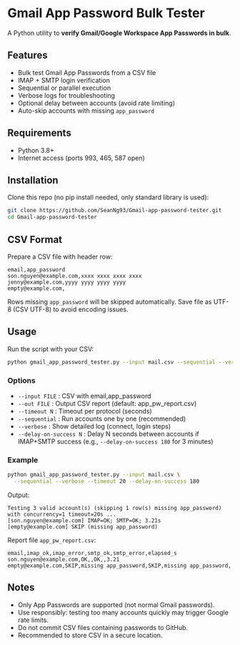 # Gmail App Password Bulk Tester

A Python utility to **verify Gmail/Google Workspace App Passwords in bulk**.

## Features
- Bulk test Gmail App Passwords from a CSV file
- IMAP + SMTP login verification
- Sequential or parallel execution
- Verbose logs for troubleshooting
- Optional delay between accounts (avoid rate limiting)
- Auto-skip accounts with missing `app_password`

## Requirements
- Python 3.8+
- Internet access (ports 993, 465, 587 open)

## Installation
Clone this repo (no pip install needed, only standard library is used):

```bash
git clone https://github.com/SeanNg93/Gmail-app-password-tester.git
cd Gmail-app-password-tester
```

## CSV Format
Prepare a CSV file with header row:

```
email,app_password
son.nguyen@example.com,xxxx xxxx xxxx xxxx
jenny@example.com,yyyy yyyy yyyy yyyy
empty@example.com,
```
Rows missing `app_password` will be skipped automatically.
Save file as UTF-8 (CSV UTF-8) to avoid encoding issues.

## Usage
Run the script with your CSV:

```bash
python gmail_app_password_tester.py --input mail.csv --sequential --verbose --timeout 20
```

### Options
- `--input FILE` : CSV with email,app_password
- `--out FILE` : Output CSV report (default: app_pw_report.csv)
- `--timeout N` : Timeout per protocol (seconds)
- `--sequential` : Run accounts one by one (recommended)
- `--verbose` : Show detailed log (connect, login steps)
- `--delay-on-success N` : Delay N seconds between accounts if IMAP+SMTP success (e.g., `--delay-on-success 180` for 3 minutes)

### Example
```bash
python gmail_app_password_tester.py --input mail.csv \
  --sequential --verbose --timeout 20 --delay-on-success 180
```

Output:
```
Testing 3 valid account(s) (skipping 1 row(s) missing app_password) with concurrency=1 timeout=20s ...
[son.nguyen@example.com] IMAP=OK; SMTP=OK; 3.21s
[empty@example.com] SKIP (missing app_password)
```

Report file `app_pw_report.csv`:
```
email,imap_ok,imap_error,smtp_ok,smtp_error,elapsed_s
son.nguyen@example.com,OK,,OK,,3.21
empty@example.com,SKIP,missing app_password,SKIP,missing app_password,
```

## Notes
- Only App Passwords are supported (not normal Gmail passwords).
- Use responsibly: testing too many accounts quickly may trigger Google rate limits.
- Do not commit CSV files containing passwords to GitHub.
- Recommended to store CSV in a secure location.
